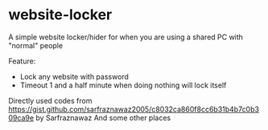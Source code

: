 # website-locker
A simple website locker/hider for when you are using a shared PC with "normal" people

Feature:
- Lock any website with password
- Timeout 1 and a half minute when doing nothing will lock itself

Directly used codes from https://gist.github.com/sarfraznawaz2005/c8032ca860f8cc6b31b4b7c0b309ca9e by Sarfraznawaz
And some other places
